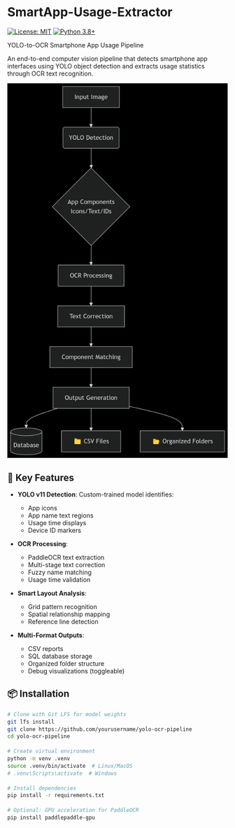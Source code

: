 # SmartApp-Usage-Extractor

[![License: MIT](https://img.shields.io/badge/License-MIT-yellow.svg)](https://opensource.org/licenses/MIT)
[![Python 3.8+](https://img.shields.io/badge/python-3.8+-blue.svg)](https://www.python.org/downloads/)

YOLO-to-OCR Smartphone App Usage Pipeline

An end-to-end computer vision pipeline that detects smartphone app interfaces using YOLO object detection and extracts usage statistics through OCR text recognition.

![Pipeline Visualization](docs/pipeline_diagram.png)

## 🚀 Key Features

- **YOLO v11 Detection**: Custom-trained model identifies:
  - App icons
  - App name text regions
  - Usage time displays
  - Device ID markers
  
- **OCR Processing**:
  - PaddleOCR text extraction
  - Multi-stage text correction
  - Fuzzy name matching
  - Usage time validation

- **Smart Layout Analysis**:
  - Grid pattern recognition
  - Spatial relationship mapping
  - Reference line detection

- **Multi-Format Outputs**:
  - CSV reports
  - SQL database storage
  - Organized folder structure
  - Debug visualizations (toggleable)

## 📦 Installation

```bash
# Clone with Git LFS for model weights
git lfs install
git clone https://github.com/yourusername/yolo-ocr-pipeline
cd yolo-ocr-pipeline

# Create virtual environment
python -m venv .venv
source .venv/bin/activate  # Linux/MacOS
# .venv\Scripts\activate  # Windows

# Install dependencies
pip install -r requirements.txt

# Optional: GPU acceleration for PaddleOCR
pip install paddlepaddle-gpu
